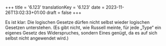 +++
title = '6.123'
translationKey = '6.123'
date = 2023-11-26T13:02:33+01:00
draft = false
+++

Es ist klar: Die logischen Gesetze dürfen nicht selbst wieder logischen Gesetzen unterstehen.
(Es gibt nicht, wie Russell meinte, für jede „Type“ ein eigenes Gesetz des Widerspruches, sondern Eines genügt, da es auf sich selbst nicht angewendet wird.)
